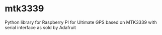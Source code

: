 mtk3339
=======

Python library for Raspberry PI for Ultimate GPS based on MTK3339 with serial interface as sold by Adafruit
